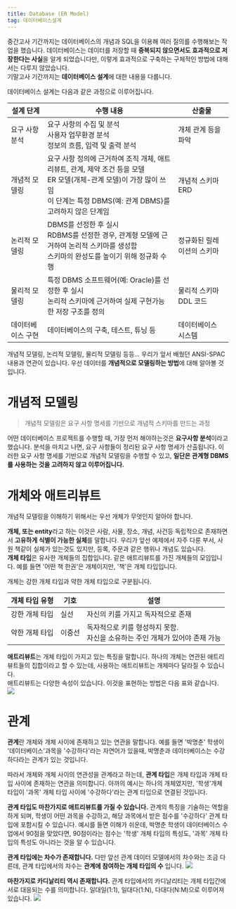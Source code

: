 ```yaml
---
title: Database (ER Model)
tag: 데이터베이스설계
---
```


중간고사 기간까지는 데이터베이스의 개념과 SQL을 이용해 여러 질의를 수행해보는 작업을 했습니다. 데이터베이스는 데이터를 저장할 때 **중복되지 않으면서도 효과적으로 저장한다는 사실**을 알게 되었습니다만, 이렇게 효과적으로 구축하는 구체적인 방법에 대해서는 다루지 않았습니다.    
기말고사 기간까지는 **데이터베이스 설계**에 대한 내용을 다룹니다.

데이터베이스 설계는 다음과 같은 과정으로 이루어집니다.

| 설계 단계 | 수행 내용 | 산출물 |
| -------- | -------- | -------- |
|  요구 사항 분석   |요구 사항의 수집 및 분석<br/>사용자 업무환경 분석<br/>정보의 흐름, 입력 및 출력 분석| 개체 관계 등을 파악    |
|  개념적 모델링  | 요구 사항 정의에 근거하여 조직 개체, 애트리뷰트, 관계, 제약 조건 등을 모델<br/>ER 모델(개체-관계 모델)이 가장 많이 쓰임<br/>이 단계는 특정 DBMS(예: 관계 DBMS)를 고려하지 않은 단계임    | 개념적 스키마<br/>ERD |
|  논리적 모델링   | DBMS를 선정한 후 실시<br/>RDBMS를 선정한 경우, 관계형 모델에 근거하여 논리적 스키마를 생성함<br/> 스키마의 완성도를 높이기 위해 정규화 수행<br/>   | 정규화된 릴레이션의 스키마     |
|  물리적 모델링   | 특정 DBMS 소프트웨어(예: Oracle)를 선정한 후 실시<br/>논리적 스키마에 근거하여 실제 구현가능한 저장 구조를 정의   | 물리적 스키마<br/>DDL 코드  |
|  데이터베이스 구현   | 데이터베이스의 구축, 테스트, 튜닝 등  | 데이터베이스 시스템   |

개념적 모델링, 논리적 모델링, 물리적 모델링 등등... 우리가 앞서 배웠던 ANSI-SPAC 내용과 연관이 있습니다. 우선 데이터를 **개념적으로 모델링하는 방법**에 대해 알아볼 것입니다.

# 개념적 모델링
>개념적 모델링은 요구 사항 명세를 기반으로 개념적 스키마를 만드는 과정
>

어떤 데이터베이스 프로젝트를 수행할 때, 가장 먼저 해야하는것은 **요구사항 분석**이라고 했습니다. 분석을 마치고 나면, 요구 사항들이 정리된 요구 사항 명세가 산출됩니다. 이러한 요구 사항 명세를 기반으로 개념적 모델링을 수행할 수 있고, **일단은 관계형 DBMS를 사용하는 것을 고려하지 않고 이루어집니다.**

# 개체와 애트리뷰트
개념적 모델링을 이해하기 위해서는 우선 개체가 무엇인지 알아야 합니다.     

**개체, 또는 entity**라고 하는 이것은 사람, 사물, 장소, 개념, 사건등 독립적으로 존재하면서 **고유하게 식별이 가능한 실체**를 말합니다. 우리가 앞선 예제에서 자주 다룬 부서, 사원 책같이 실체가 있는것도 있지만, 등록, 주문과 같은 행위나 개념도 있습니다.      
**개체 타입**은 유사한 개체들의 집합입니다. 같은 애트리뷰트를 가진 개체들의 모임입니다. 예를 들면 '어떤 책 한권'은 개체이지만, '책'은 개체 타입입니다.

개체는 강한 개체 타입과 약한 개체 타입으로 구분됩니다. 


| 개체 타입 유형 | 기호 | 설명 |
| -------- | -------- | -------- |
|강한 개체 타입  | 실선     | 자신의 키를 가지고 독자적으로 존재     |
|  약한 개체 타입|    이중선  | 독자적으로 키를 형성하지 못함.<br/>자신을 소유하는 주인 개체가 있어야 존재 가능   |

**애트리뷰트**는 개체 타입이 가지고 있는 특징을 말합니다. 하나의 개체는 연관된 애트리뷰트들의 집합이라고 할 수 있는데, 사용하는 애트리뷰트는 개체마다 달라질 수 있습니다.    
애트리뷰트는 다양한 속성이 있습니다. 이것을 표현하는 방법은 다음 표와 같습니다.    
![](https://i.ibb.co/QCkyGr3/atrs.jpg)

# 관계
**관계**란 개체와 개체 사이에 존재하고 있는 연관을 말합니다. 예를 들면 '박명춘' 학생이 '데이터베이스'과목을 '수강하다'라는 자연어가 있을때, 박명춘과 데이터베이스는 수강하다라는 관계가 있는 것입니다.

따라서 개체와 개체 사이의 연관성을 관계라고 하는데, **관계 타입**은 개체 타입과 개체 타입 사이에 존재하는 연관을 의미합니다. 아까의 예시는 하나의 개체였지만, '학생'개체 타입이 '과목' 개체 타입 사이에 '수강하다'라는 관계 타입으로 연결된 것입니다.  

**관계 타입도 마찬가지로 애트리뷰트를 가질 수 있습니다.** 관계의 특징을 기술하는 역할을 하게 되며, 학생이 어떤 과목을 수강하고, 해당 과목에서 받은 점수를 '수강하다' 관계 타입에 포함시킬 수 있습니다. 예시를 들면 이해가 쉬운데, 박명춘 학생이 데이터베이스 수업에서 90점을 맞았다면, 90점이라는 점수는 '학생' 개체 타입의 특성도, '과목' 개체 타입의 특성도 아니라는 것을 알 수 있습니다.

**관계 타입에는 차수가 존재합니다.** 다만 앞선 관계 데이터 모델에서의 차수와는 조금 다른데, 관계 타입에서의 차수는 **관계에 참여하는 개체 타입의 수** 입니다.
![](https://i.ibb.co/G3WV2j0/deg.jpg)

**마찬가지로 카디날리티 역시 존재합니다.** 관계 타입에서의 카디날리티는 개체 타입간에 서로 대응되는 수를 의미합니다. 일대일(1:1), 일대다(1:N), 다대다(N:M)으로 이루어져 있습니다.
![](https://i.ibb.co/SQjyDTp/dada.jpg)
